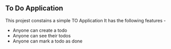 ## To Do Application

This projest constains a simple TO Application
It has the following features -

- Anyone can create a todo
- Anyone can see their todos
- Anyone can mark a todo as done
